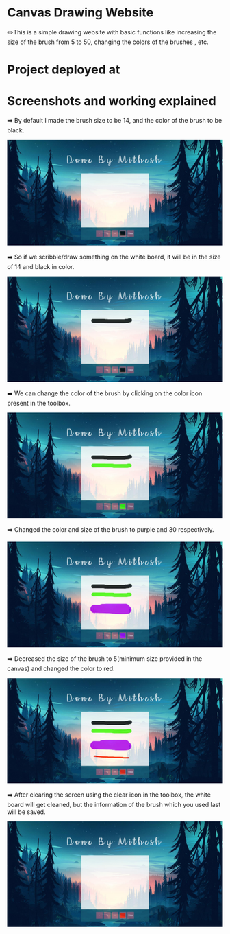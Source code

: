 # Canvas Drawing Website
✏️This is a simple drawing website with basic functions like increasing the size of the brush from 5 to 50, changing the colors of the brushes , etc.
 
# Project deployed at


# Screenshots and working explained

➡️ By default I made the brush size to be 14, and the color of the brush to be black. 

![screenshots](https://github.com/Mithesh14/canvas-drawing-website/blob/main/images/image1.jpg)

➡️ So if we scribble/draw something on the white board, it will be in the size of 14 and black in color.

![screenshots](https://github.com/Mithesh14/canvas-drawing-website/blob/main/images/image2.jpg)

➡️ We can change the color of the brush by clicking on the color icon present in the toolbox.

![screenshots](https://github.com/Mithesh14/canvas-drawing-website/blob/main/images/image3.jpg)

➡️ Changed the color and size of the brush to purple and 30 respectively.

![screenshots](https://github.com/Mithesh14/canvas-drawing-website/blob/main/images/image4.jpg)

➡️ Decreased the size of the brush to 5(minimum size provided in the canvas) and changed the color to red.

![screenshots](https://github.com/Mithesh14/canvas-drawing-website/blob/main/images/image5.jpg)

➡️ After clearing the screen using the clear icon in the toolbox, the white board will get cleaned, but the information of the brush which you used last will be saved. 

![screenshots](https://github.com/Mithesh14/canvas-drawing-website/blob/main/images/image6.jpg)


